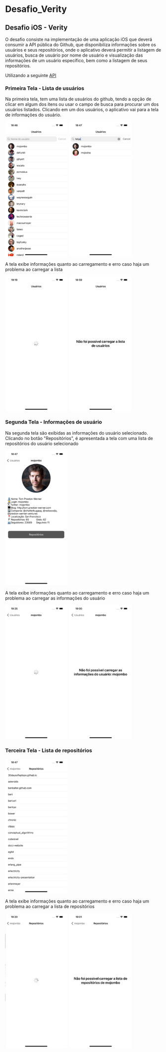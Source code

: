 # Desafio_Verity

## Desafio iOS - Verity

O desafio consiste na implementação de uma aplicação iOS que deverá consumir a API pública do Github, que disponibiliza informações sobre os usuários e seus repositórios, onde o aplicativo deverá permitir a listagem de usuários, busca de usuário por nome de usuário e visualização das informações de um usuário específico, bem como a listagem de seus repositórios.

Utilizando a seguinte [API](https://developer.github.com/v3/)

### Primeira Tela - Lista de usuários

Na primeira tela, tem uma lista de usuários do github, tendo a opção de clicar em algum dos itens ou usar o campo de busca para procurar um dos usuários listados. Clicando em um dos usuários, o aplicativo vai para a tela de informações do usuário. <br>

<kbd>
<img src="images/01_initial_screen.png" width="200"/>
<img src="images/02_initial_screen_search.png" width="200"/>
</kbd>

A tela exibe informações quanto ao carregamento e erro caso haja um problema ao carregar a lista<br>

<kbd>
<img src="images/03_initial_screen_loading.png" width="200"/>
<img src="images/04_initial_screen_error.png" width="200"/>
</kbd>

### Segunda Tela - Informações de usuário

Na segunda tela são exibidas as informações do usuário selecionado. Clicando no botão "Repositórios", é apresentada a tela com uma lista de repositórios do usuário selecionado<br>

<kbd>
<img src="images/05_user_screen.png" width="200"/>
</kbd>
<br>

A tela exibe informações quanto ao carregamento e erro caso haja um problema ao carregar as informações do usuário<br>

<kbd>
<img src="images/06_user_screen_loading.png" width="200"/>
<img src="images/07_user_screen_error.png" width="200"/>
</kbd>

### Terceira Tela - Lista de repositórios

<kbd>
<img src="images/08_repo_screen.png" width="200"/>
</kbd>


A tela exibe informações quanto ao carregamento e erro caso haja um problema ao carregar a lista de repositórios<br>

<kbd>
<img src="images/09_repo_screen_loading.png" width="200"/>
<img src="images/10_repo_screen_error.png" width="200"/>
</kbd>
